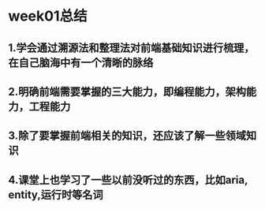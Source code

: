 # week01总结
## 1.学会通过溯源法和整理法对前端基础知识进行梳理，在自己脑海中有一个清晰的脉络
## 2.明确前端需要掌握的三大能力，即编程能力，架构能力，工程能力
## 3.除了要掌握前端相关的知识，还应该了解一些领域知识
## 4.课堂上也学习了一些以前没听过的东西，比如aria, entity,运行时等名词
